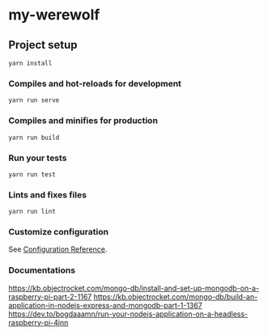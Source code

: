 # my-werewolf

## Project setup
```
yarn install
```

### Compiles and hot-reloads for development
```
yarn run serve
```

### Compiles and minifies for production
```
yarn run build
```

### Run your tests
```
yarn run test
```

### Lints and fixes files
```
yarn run lint
```

### Customize configuration
See [Configuration Reference](https://cli.vuejs.org/config/).

### Documentations

https://kb.objectrocket.com/mongo-db/install-and-set-up-mongodb-on-a-raspberry-pi-part-2-1167
https://kb.objectrocket.com/mongo-db/build-an-application-in-nodejs-express-and-mongodb-part-1-1367
https://dev.to/bogdaaamn/run-your-nodejs-application-on-a-headless-raspberry-pi-4jnn
